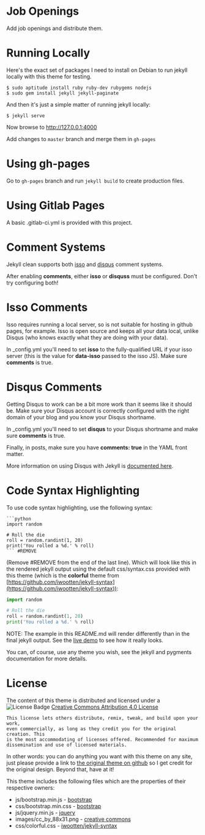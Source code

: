 Job Openings
============

Add job openings and distribute them.

Running Locally
===============

Here's the exact set of packages I need to install on Debian to run jekyll
locally with this theme for testing.

```
$ sudo aptitude install ruby ruby-dev rubygems nodejs
$ sudo gem install jekyll jekyll-paginate
```

And then it's just a simple matter of running jekyll locally:

```
$ jekyll serve
```

Now browse to http://127.0.0.1:4000

Add changes to `master` branch and merge them in `gh-pages`

Using gh-pages
==============

Go to `gh-pages` branch and run `jekyll build` to create production files.

Using Gitlab Pages
==================

A basic .gitlab-ci.yml is provided with this project.

Comment Systems
===============

Jekyll clean supports both [isso](https://posativ.org/isso) and
[disqus](https://disqus.com) comment systems.

After enabling **comments**, either **isso** or **disquss** must
be configured. Don't try configuring both!

Isso Comments
=============

Isso requires running a local server, so is not suitable for hosting
in github pages, for example. Isso is open source and keeps all your
data local, unlike Disqus (who knows exactly what they are doing with
your data).

In _config.yml you'll need to set **isso** to the fully-qualified URL
if your isso server (this is the value for **data-isso** passed to the
isso JS). Make sure **comments** is true.

Disqus Comments
===============

Getting Disqus to work can be a bit more work than it seems like it should be.
Make sure your Disqus account is correctly configured with the right domain
of your blog and you know your Disqus shortname.

In _config.yml you'll need to set **disqus** to your Disqus shortname and
make sure **comments** is true.

Finally, in posts, make sure you have **comments: true** in the YAML front
matter.

More information on using Disqus with Jekyll is
[documented here](https://help.disqus.com/customer/portal/articles/472138-jekyll-installation-instructions).

Code Syntax Highlighting
========================

To use code syntax highlighting, use the following syntax:

```
```python
import random

# Roll the die
roll = random.randint(1, 20)
print('You rolled a %d.' % roll)
``` #REMOVE
```

(Remove #REMOVE from the end of the last line). Which will look like this in
the rendered jekyll output using the default css/syntax.css provided with this
theme (which is the **colorful** theme from [https://github.com/iwootten/jekyll-syntax](https://github.com/iwootten/jekyll-syntax)):

```python
import random

# Roll the die
roll = random.randint(1, 20)
print('You rolled a %d.' % roll)
```

NOTE: The example in this README.md will render differently than in the
final jekyll output. See the [live demo](https://scotte.github.io/jekyll-clean)
to see how it really looks.

You can, of course, use any theme you wish, see the jekyll and pygments
documentation for more details.

License
=======

The content of this theme is distributed and licensed under a
![License Badge](/images/cc_by_88x31.png)
[Creative Commons Attribution 4.0 License](https://creativecommons.org/licenses/by/4.0/legalcode)

    This license lets others distribute, remix, tweak, and build upon your work,
    even commercially, as long as they credit you for the original creation. This
    is the most accommodating of licenses offered. Recommended for maximum
    dissemination and use of licensed materials.

In other words: you can do anything you want with this theme on any site, just please
provide a link to [the original theme on github](https://github.com/scotte/jekyll-clean)
so I get credit for the original design. Beyond that, have at it!

This theme includes the following files which are the properties of their
respective owners:

* js/bootstrap.min.js - [bootstrap](http://getbootstrap.com)
* css/bootstrap.min.css - [bootstrap](http://getbootstrap.com)
* js/jquery.min.js - [jquery](https://jquery.com)
* images/cc_by_88x31.png - [creative commons](https://creativecommons.org)
* css/colorful.css - [iwootten/jekyll-syntax](https://github.com/iwootten/jekyll-syntax)
